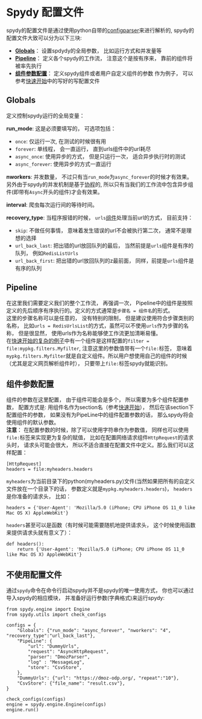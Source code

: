 # Spydy 配置文件
spydy的配置文件是通过使用python自带的[configparser](https://docs.python.org/zh-cn/3.7/library/configparser.html)来进行解析的,  spydy的配置文件大致可以分为以下三块:

- **[Globals](#globals)**： 设置spdydy的全局参数， 比如运行方式和并发量等
- **[Pipeline](#pipeline)**： 定义各个spydy的工作流， 注意这个是按有序来， 靠前的组件将被率先执行
- **[组件参数配置](#组件参数配置)**：  定义spydy组件或者用户自定义组件的参数
作为例子， 可以参考[快速开始](quickstart.md)中的写好的写配置文件

## Globals
定义控制spydy运行的全局变量：

**run_mode**: 这是必须要填写的， 可选项包括：

- `once`:  仅运行一次, 在测试的时候很有用
- `forever`: 单线程， 会一直运行， 直到urls组件中的url耗尽
- `async_once`: 使用异步的方式， 但是只运行一次， 适合异步执行时的测试
- `async_forever`: 使用异步的方式一直运行

**nworkers**: 并发数量， 不过只有当`run_mode`为`async_forever`的时候才有效果。另外由于spydy的并发机制是基于[协程](https://docs.python.org/zh-cn/3/library/asyncio-task.html)的, 所以只有当我们的工作流中包含异步组件(即带有`Async`开头的组件)才会有效果。


**interval**: 爬虫每次运行间的等待时间。  

**recovery_type**: 当程序报错的时候， `urls`[组件](components.md)处理当前url的方式， 目前支持：

 - `skip`: 不做任何事情， 意味着发生错误的url不会被执行第二次， 通常不是理想的选择
 - `url_back_last`: 把出错的url放回队列的最后， 当然前提是`urls`组件是有序的队列， 例如`RedisListUrls`
 - `url_back_first`: 把出错的url放回队列的z最前面， 同样，前提是`urls`组件是有序的队列


## Pipeline
在这里我们需要定义我们的整个工作流， 再强调一次， Pipeline中的组件是按照定义的先后顺序有序执行的。定义的方式通常是`步骤名 = 组件名`的形式。  
这里的步骤名称可以是任意的， 没有特别的限制， 但是建议使用符合步骤类别的名称， 比如`urls = RedisUrlsList`的方式，虽然可以不使用`urls`作为步骤的名称， 但是很显然， 使用urls作为名称能够使工作流更加清晰易懂。  
在[快速开始的复杂的例子](quickstart.md/#复杂一点的例子)中有一个组件是这样配置的`filter = file:mypkg.filters.Myfilter`, 注意这里的参数值带有一个`file:`标签， 意味着`mypkg.filters.Myfilter`就是自定义组件。所以用户想使用自己的组件的时候（尤其是定义网页解析组件时）， 只要带上`file:`标签spydy就能识别。

## 组件参数配置
组件的参数在这里配置， 由于组件可能会是多个， 所以需要为多个组件配置参数， 配置方式是: 用组件名作为section名（参考[快速开始](quickstart.md)）， 然后在该section下配置组件的参数， 如果没有为PipeLine中的组件配置参数的话， 那么spydy将会使用组件的默认参数。  
**注意**：
  在配置参数的时候，除了可以使用字符串作为参数值， 同样也可以使用`file:`标签来实现更为复杂的赋值， 比如在配置网络请求组件`HttpRequest`的请求头时， 请求头可能会很大， 所以不适合直接在配置文件中定义。那么我们可以这样配置：
```
[HttpRequest]
headers = file:myheaders.headers
```
`myheaders`为当前目录下的python(myheaders.py)文件(当然如果把所有的自定义文件放在一个目录下的话， 参数定义就是`mypkg.myheaders.headers`)， `headers`是你准备的请求头， 比如：
```
headers = {'User-Agent': 'Mozilla/5.0 (iPhone; CPU iPhone OS 11_0 like Mac OS X) AppleWebKit'}
```

`headers`甚至可以是函数（有时候可能需要随机地提供请求头， 这个时候使用函数来提供请求头就有意义了）：
```
def headers():
    return {'User-Agent': 'Mozilla/5.0 (iPhone; CPU iPhone OS 11_0 like Mac OS X) AppleWebKit'}
```


## 不使用配置文件
通过`spydy`命令在命令行启动spydy并不是spydy的唯一使用方式， 你也可以通过导入spydy的相应模块， 并准备好运行参数(字典格式)来运行spydy:

```
from spydy.engine import Engine
from spydy.utils import check_configs

configs = {
    "Globals": {"run_mode": "async_forever", "nworkers": "4", "recovery_type":"url_back_last"},
    "PipeLine": {
        "url": "DummyUrls",
        "request": "AsyncHttpRequest",
        "parser": "DmozParser",
        "log" : "MessageLog",         
        "store": "CsvStore",
    },
    "DummyUrls": {"url": "https://dmoz-odp.org/, "repeat":"10"},
    "CsvStore": {"file_name": "result.csv"},
}

check_configs(configs)
engine = spydy.engine.Engine(configs)
engine.run()
```





